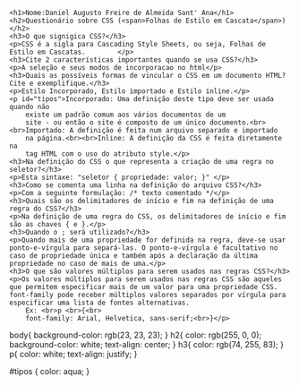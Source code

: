 <!DOCTYPE html>
<html lang="pt-br">
<head>
    <meta charset="UTF-8">
    <meta http-equiv="X-UA-Compatible" content="IE=edge">
    <meta name="viewport" content="width=device-width, initial-scale=1.0">
    <title>Document</title>
    <link rel="stylesheet" href="styles.css">
    <style>h1{text-align: center;color: black; background-color: white;}</style>
</head>
<body>
    
    <h1>Nome:Daniel Augusto Freire de Almeida Sant' Ana</h1>
    <h2>Questionário sobre CSS (<span>Folhas de Estilo em Cascata</span>)</h2>
    <h3>O que signigica CSS?</h3>
    <p>CSS é a sigla para Cascading Style Sheets, ou seja, Folhas de Estilo em Cascatas.        </p>
    <h3>Cite 2 características importantes quando se usa CSS?</h3>
    <p>A seleção e seus modos de incorporacao no html</p>
    <h3>Quais as possíveis formas de vincular o CSS em um documento HTML? Cite e exemplifique.</h3>
    <p>Estilo Incorporado, Estilo importado e Estilo inline.</p>
    <p id="tipos">Incorporado: Uma definição deste tipo deve ser usada quando não
        existe um padrão comum aos vários documentos de um
        site - ou então o site é composto de um único documento.<br><br>Importado: A definição é feita num arquivo separado e importado
        na página.<br><br>Inline: A definição da CSS é feita diretamente na
        tag HTML com o uso do atributo style.</p>
    <h3>Na definição do CSS o que representa a criação de uma regra no seletor?</h3>
    <p>Esta sintaxe: "seletor { propriedade: valor; }" </p>
    <h3>Como se comenta uma linha na definição do arquivo CSS?</h3>
    <p>Com a seguinte formulação: /* texto comentado */</p>
    <h3>Quais são os delimitadores de início e fim na definição de uma regra do CSS?</h3>
    <p>Na definição de uma regra do CSS, os delimitadores de início e fim são as chaves { e }.</p>
    <h3>Quando o ; será utilizado?</h3>
    <p>Quando mais de uma propriedade for definida na regra, deve-se usar ponto-e-vírgula para separá-las. O ponto-e-vírgula é facultativo no caso de propriedade única e também após a declaração da última propriedade no caso de mais de uma.</p>
    <h3>O que são valores múltiplos para serem usados nas regras CSS?</h3>
    <p>Os valores múltiplos para serem usados nas regras CSS são aqueles que permitem especificar mais de um valor para uma propriedade CSS. font-family pode receber múltiplos valores separados por vírgula para especificar uma lista de fontes alternativas. 
        Ex: <br>p <br>{<br>
        font-family: Arial, Helvetica, sans-serif;<br>}</p>
</body>
</html>


body{
    background-color: rgb(23, 23, 23);
}
h2{
    color: rgb(255, 0, 0);
    background-color: white;
    text-align: center;
}
h3{
    color: rgb(74, 255, 83);
}
p{
    color: white;
    text-align: justify;
}

#tipos {
    color: aqua;
}
